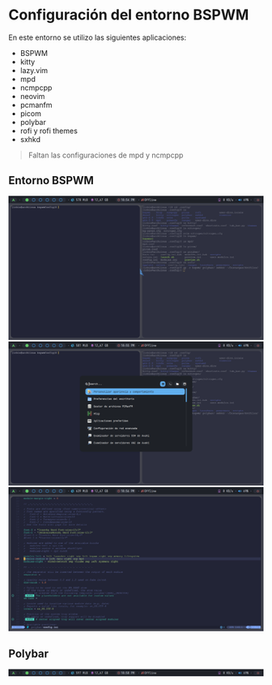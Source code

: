 # Configuración del entorno BSPWM
En este entorno se utilizo las siguientes aplicaciones:  
- BSPWM
- kitty
- lazy.vim
- mpd
- ncmpcpp
- neovim
- pcmanfm
- picom
- polybar
- rofi y rofi themes
- sxhkd

> Faltan las configuraciones de mpd y ncmpcpp

## Entorno BSPWM
![Entorno BSPWM 1](./assets/entornoBSPWM.png)
![Entorno BSPWM 2](./assets/entornoBSPWM1.png)
![Entorno BSPWM 3](./assets/entornoBSPWM2.png)

## Polybar
![Polybar](./assets/polybar.png)


